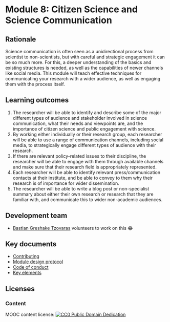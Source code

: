 # Module 8: Citizen Science and Science Communication

## Rationale <a name="Rationale"></a>

Science communication is often seen as a unidirectional process from scientist to non-scientists, but with careful and strategic engagement it can be so much more. For this, a deeper understanding of the basics and existing structures is needed, as well as the capabilities of newer channels like social media. This module will teach effective techniques for communicating your research with a wider audience, as well as engaging them with the process itself.


## Learning outcomes <a name="Learning outcomes"></a>

1. The researcher will be able to identify and describe some of the major different types of audience and stakeholder involved in science communication, what their needs and viewpoints are, and the importance of citizen science and public engagement with science.
1. By working either individually or their research group, each researcher will be able to use a range of communication channels, including social media, to strategically engage different types of audience with their research.
1. If there are relevant policy-related issues to their discipline, the researcher will be able to engage with them through available channels and make sure that their research field is appropriately represented.
11. Each researcher will be able to identify relevant press/communication contacts at their institute, and be able to convey to them why their research is of importance for wider dissemination.
1. The researcher will be able to write a blog post or non-specialist summary about either their own research or research that they are familiar with, and communicate this to wider non-academic audiences.

## Development team
- [Bastian Greshake Tzovaras](https://github.com/gedankenstuecke) volunteers to work on this :joy: 

## Key documents <a name="Key documents"></a>

- [Contributing](CONTRIBUTING.md)
- [Module design protocol](https://github.com/OpenScienceMOOC/Module-8-Citizen-Science-and-Science-Communication/tree/master/production_toolkit/MODULE_DESIGN_PROTOCOL.md)
- [Code of conduct](CODE_OF_CONDUCT.md)
- [Key elements](key_elements.md)


## Licenses <a name="Licenses"></a>

### Content 
MOOC content license: [![CC0 Public Domain Dedication](https://img.shields.io/badge/License-CC0%201.0-lightgrey.svg)](https://creativecommons.org/publicdomain/zero/1.0/)
